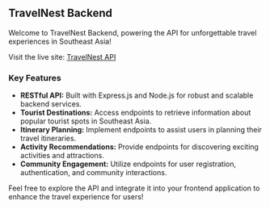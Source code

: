 ## TravelNest Backend

Welcome to TravelNest Backend, powering the API for unforgettable travel experiences in Southeast Asia!

Visit the live site: [TravelNest API](https://b9a10-travelnest.vercel.app/)

### Key Features
- **RESTful API:** Built with Express.js and Node.js for robust and scalable backend services.
- **Tourist Destinations:** Access endpoints to retrieve information about popular tourist spots in Southeast Asia.
- **Itinerary Planning:** Implement endpoints to assist users in planning their travel itineraries.
- **Activity Recommendations:** Provide endpoints for discovering exciting activities and attractions.
- **Community Engagement:** Utilize endpoints for user registration, authentication, and community interactions.

Feel free to explore the API and integrate it into your frontend application to enhance the travel experience for users!